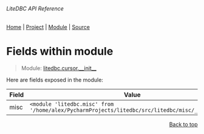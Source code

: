 ###### LiteDBC API Reference
[Home](/docs/api/README.md) | [Project](/README.md) | [Module](/docs/api/modules/litedbc/cursor/__init__/README.md) | [Source](/src/litedbc/cursor/__init__.py)

# Fields within module
> Module: [litedbc.cursor.\_\_init\_\_](/docs/api/modules/litedbc/cursor/__init__/README.md)

Here are fields exposed in the module:

| Field | Value |
| --- | --- |
| misc | `<module 'litedbc.misc' from '/home/alex/PycharmProjects/litedbc/src/litedbc/misc/__init__.py'>` |

<p align="right"><a href="#litedbc-api-reference">Back to top</a></p>
